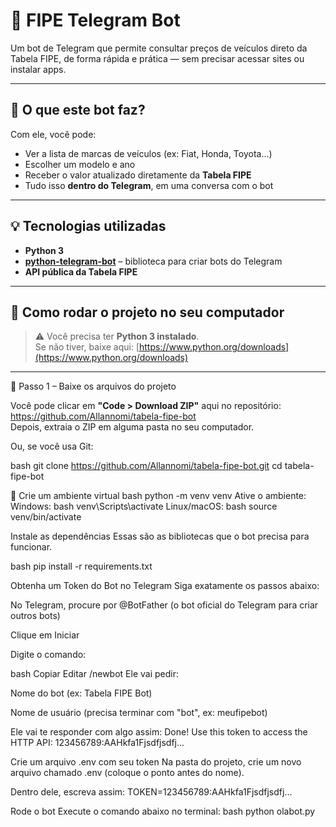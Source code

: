 # 🤖 FIPE Telegram Bot

Um bot de Telegram que permite consultar preços de veículos direto da Tabela FIPE, de forma rápida e prática — sem precisar acessar sites ou instalar apps.

---

## 🧠 O que este bot faz?

Com ele, você pode:

- Ver a lista de marcas de veículos (ex: Fiat, Honda, Toyota...)
- Escolher um modelo e ano
- Receber o valor atualizado diretamente da **Tabela FIPE**
- Tudo isso **dentro do Telegram**, em uma conversa com o bot

---

## 💡 Tecnologias utilizadas

- **Python 3**
- **[python-telegram-bot](https://github.com/python-telegram-bot/python-telegram-bot)** – biblioteca para criar bots do Telegram
- **API pública da Tabela FIPE**

---

## 🧰 Como rodar o projeto no seu computador 

> ⚠️ Você precisa ter **Python 3 instalado**.  
> Se não tiver, baixe aqui: [https://www.python.org/downloads](https://www.python.org/downloads)

---

🔹 Passo 1 – Baixe os arquivos do projeto

Você pode clicar em **"Code > Download ZIP"** aqui no repositório:  
https://github.com/Allannomi/tabela-fipe-bot  
Depois, extraia o ZIP em alguma pasta no seu computador.

Ou, se você usa Git:

bash
git clone https://github.com/Allannomi/tabela-fipe-bot.git
cd tabela-fipe-bot

🔹 Crie um ambiente virtual
bash
python -m venv venv
Ative o ambiente:
Windows:
bash
venv\Scripts\activate
Linux/macOS:
bash
source venv/bin/activate

 Instale as dependências
Essas são as bibliotecas que o bot precisa para funcionar.

bash
pip install -r requirements.txt

Obtenha um Token do Bot no Telegram
Siga exatamente os passos abaixo:

No Telegram, procure por @BotFather (o bot oficial do Telegram para criar outros bots)

Clique em Iniciar

Digite o comando:

bash
Copiar
Editar
/newbot
Ele vai pedir:

Nome do bot (ex: Tabela FIPE Bot)

Nome de usuário (precisa terminar com "bot", ex: meufipebot)

Ele vai te responder com algo assim:
Done! Use this token to access the HTTP API:
123456789:AAHkfa1Fjsdfjsdfj...

Crie um arquivo .env com seu token
Na pasta do projeto, crie um novo arquivo chamado .env
(coloque o ponto antes do nome).

Dentro dele, escreva assim:
TOKEN=123456789:AAHkfa1Fjsdfjsdfj...

Rode o bot
Execute o comando abaixo no terminal:
bash
python olabot.py
